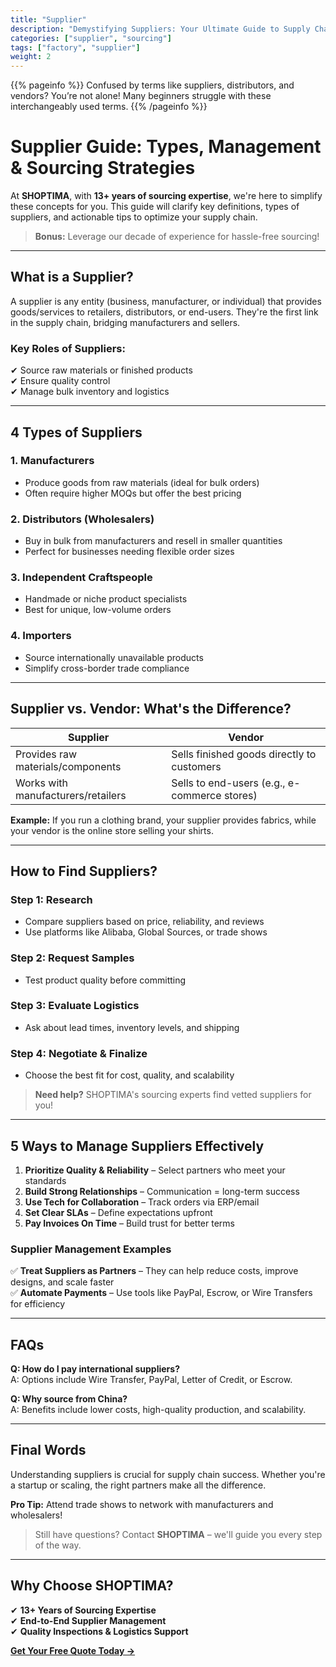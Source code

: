 ```yaml
---
title: "Supplier"
description: "Demystifying Suppliers: Your Ultimate Guide to Supply Chain Success"
categories: ["supplier", "sourcing"]
tags: ["factory", "supplier"]
weight: 2
---
```


{{% pageinfo %}}
Confused by terms like suppliers, distributors, and vendors? You’re not alone! Many beginners struggle with these interchangeably used terms.
{{% /pageinfo %}}

# Supplier Guide: Types, Management & Sourcing Strategies

At **SHOPTIMA**, with **13+ years of sourcing expertise**, we're here to simplify these concepts for you. This guide will clarify key definitions, types of suppliers, and actionable tips to optimize your supply chain.

> **Bonus:** Leverage our decade of experience for hassle-free sourcing!

---

## What is a Supplier?

A supplier is any entity (business, manufacturer, or individual) that provides goods/services to retailers, distributors, or end-users. They're the first link in the supply chain, bridging manufacturers and sellers.

### Key Roles of Suppliers:
✔ Source raw materials or finished products  
✔ Ensure quality control  
✔ Manage bulk inventory and logistics  

---

## 4 Types of Suppliers

### 1. Manufacturers
- Produce goods from raw materials (ideal for bulk orders)
- Often require higher MOQs but offer the best pricing

### 2. Distributors (Wholesalers)
- Buy in bulk from manufacturers and resell in smaller quantities
- Perfect for businesses needing flexible order sizes

### 3. Independent Craftspeople
- Handmade or niche product specialists
- Best for unique, low-volume orders

### 4. Importers
- Source internationally unavailable products
- Simplify cross-border trade compliance

---

## Supplier vs. Vendor: What's the Difference?

| Supplier | Vendor |
|----------|--------|
| Provides raw materials/components | Sells finished goods directly to customers |
| Works with manufacturers/retailers | Sells to end-users (e.g., e-commerce stores) |

**Example:** If you run a clothing brand, your supplier provides fabrics, while your vendor is the online store selling your shirts.

---

## How to Find Suppliers?

### Step 1: Research
- Compare suppliers based on price, reliability, and reviews
- Use platforms like Alibaba, Global Sources, or trade shows

### Step 2: Request Samples
- Test product quality before committing

### Step 3: Evaluate Logistics
- Ask about lead times, inventory levels, and shipping

### Step 4: Negotiate & Finalize
- Choose the best fit for cost, quality, and scalability

> **Need help?** SHOPTIMA's sourcing experts find vetted suppliers for you!

---

## 5 Ways to Manage Suppliers Effectively

1. **Prioritize Quality & Reliability** – Select partners who meet your standards
2. **Build Strong Relationships** – Communication = long-term success
3. **Use Tech for Collaboration** – Track orders via ERP/email
4. **Set Clear SLAs** – Define expectations upfront
5. **Pay Invoices On Time** – Build trust for better terms

### Supplier Management Examples
✅ **Treat Suppliers as Partners** – They can help reduce costs, improve designs, and scale faster  
✅ **Automate Payments** – Use tools like PayPal, Escrow, or Wire Transfers for efficiency  

---

## FAQs

**Q: How do I pay international suppliers?**  
A: Options include Wire Transfer, PayPal, Letter of Credit, or Escrow.

**Q: Why source from China?**  
A: Benefits include lower costs, high-quality production, and scalability.

---

## Final Words

Understanding suppliers is crucial for supply chain success. Whether you're a startup or scaling, the right partners make all the difference.

**Pro Tip:** Attend trade shows to network with manufacturers and wholesalers!

> Still have questions? Contact **SHOPTIMA** – we'll guide you every step of the way.

---

## Why Choose SHOPTIMA?

✔ **13+ Years of Sourcing Expertise**  
✔ **End-to-End Supplier Management**  
✔ **Quality Inspections & Logistics Support**  

**[Get Your Free Quote Today →](#)**